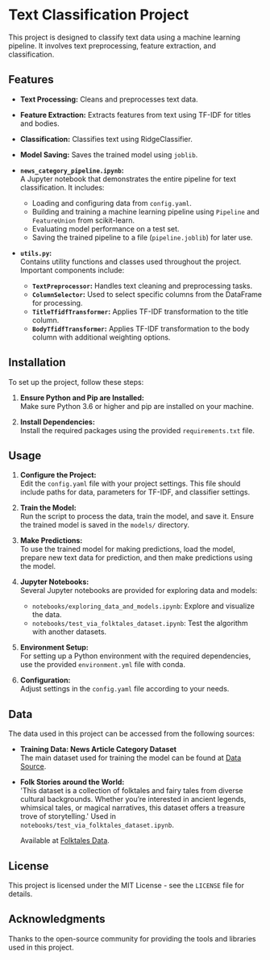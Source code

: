 # Text Classification Project

This project is designed to classify text data using a machine learning pipeline. It involves text preprocessing, feature extraction, and classification.

## Features

- **Text Processing:** Cleans and preprocesses text data.
- **Feature Extraction:** Extracts features from text using TF-IDF for titles and bodies.
- **Classification:** Classifies text using RidgeClassifier.
- **Model Saving:** Saves the trained model using `joblib`.



- **`news_category_pipeline.ipynb`:**  
  A Jupyter notebook that demonstrates the entire pipeline for text classification. It includes:
  - Loading and configuring data from `config.yaml`.
  - Building and training a machine learning pipeline using `Pipeline` and `FeatureUnion` from scikit-learn.
  - Evaluating model performance on a test set.
  - Saving the trained pipeline to a file (`pipeline.joblib`) for later use.
- **`utils.py`:**  
  Contains utility functions and classes used throughout the project. Important components include:
  - **`TextPreprocessor`:** Handles text cleaning and preprocessing tasks.
  - **`ColumnSelector`:** Used to select specific columns from the DataFrame for processing.
  - **`TitleTfidfTransformer`:** Applies TF-IDF transformation to the title column.
  - **`BodyTfidfTransformer`:** Applies TF-IDF transformation to the body column with additional weighting options.

## Installation

To set up the project, follow these steps:

1. **Ensure Python and Pip are Installed:**  
   Make sure Python 3.6 or higher and pip are installed on your machine.

2. **Install Dependencies:**  
   Install the required packages using the provided `requirements.txt` file.

## Usage

1. **Configure the Project:**  
   Edit the `config.yaml` file with your project settings. This file should include paths for data, parameters for TF-IDF, and classifier settings.

2. **Train the Model:**  
   Run the script to process the data, train the model, and save it. Ensure the trained model is saved in the `models/` directory.

3. **Make Predictions:**  
   To use the trained model for making predictions, load the model, prepare new text data for prediction, and then make predictions using the model.

4. **Jupyter Notebooks:**  
   Several Jupyter notebooks are provided for exploring data and models:
   - `notebooks/exploring_data_and_models.ipynb`: Explore and visualize the data.
   - `notebooks/test_via_folktales_dataset.ipynb`: Test the algorithm with another datasets.


5. **Environment Setup:**  
   For setting up a Python environment with the required dependencies, use the provided `environment.yml` file with conda.

6. **Configuration:**  
   Adjust settings in the `config.yaml` file according to your needs.
   
## Data

The data used in this project can be accessed from the following sources:

- **Training Data: News Article Category Dataset**  
  The main dataset used for training the model can be found at [Data Source](https://www.kaggle.com/datasets/timilsinabimal/newsarticlecategories).

- **Folk Stories around the World:**  
  'This dataset is a collection of folktales and fairy tales from diverse cultural backgrounds. Whether you’re interested in ancient legends, whimsical tales, or magical narratives, this dataset offers a treasure trove of storytelling.'
  Used in `notebooks/test_via_folktales_dataset.ipynb`.

  Available at [Folktales Data](https://www.kaggle.com/datasets/chayanonc/1000-folk-stories-around-the-world).


## License

This project is licensed under the MIT License - see the `LICENSE` file for details.

## Acknowledgments

Thanks to the open-source community for providing the tools and libraries used in this project.
